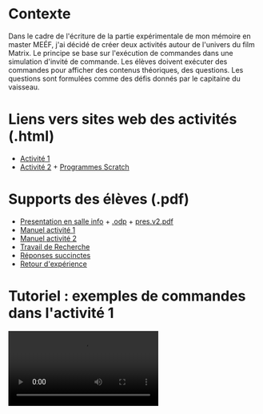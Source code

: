 # Contexte
Dans le cadre de l'écriture de la partie expérimentale de mon mémoire en master MEÉF, j'ai décidé de créer deux activités autour de l'univers du film Matrix. Le principe se base sur l'exécution de commandes dans une simulation d'invité de commande. Les élèves doivent exécuter des commandes pour afficher des contenus théoriques, des questions. Les questions sont formulées comme des défis donnés par le capitaine du vaisseau. 

# Liens vers sites web des activités (.html)
- [Activité 1](./Activite.1/index.html)
- [Activité 2](./Activite.2/index.html) + [Programmes Scratch](https://scratch.mit.edu/projects/947390316/editor/)

# Supports des élèves (.pdf)
- [Presentation en salle info](./Activite.1/documents.annexes/presentation.salle.info.pdf) + [.odp](./Activite.1/presentation.salle.info.odp) + [pres.v2.pdf](./Activite.1/documents.annexes/presentation.salle.info.v2.pdf)
- [Manuel activité 1](./Activite.1/documents.annexes/manuel.activite.1.pdf)
- [Manuel activité 2](./Activite.1/documents.annexes/manuel.activite.2.pdf)
- [Travail de Recherche](./Activite.1/documents.annexes/Travail.de.Recherche.pdf)
- [Réponses succinctes](./Activite.1/documents.annexes/Reponses.Succinctes.pdf)
- [Retour d'expérience](./Activite.1/documents.annexes/Retour.d.experience.a5.pdf)

# Tutoriel : exemples de commandes dans l'activité 1
<video src="./Activite.1/tutoriels/tutoriel.activite.1.mp4" controls="controls" style="max-width: 730px;">
</video>


